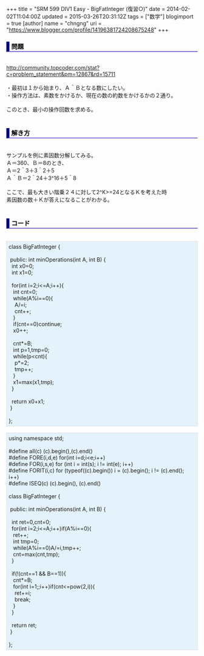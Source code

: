 +++
title = "SRM 599 DIV1 Easy - BigFatInteger (復習○)"
date = 2014-02-02T11:04:00Z
updated = 2015-03-26T20:31:12Z
tags = ["数学"]
blogimport = true 
[author]
	name = "chngng"
	uri = "https://www.blogger.com/profile/14196381724208675248"
+++

<div dir="ltr" style="text-align: left;" trbidi="on"><h3 style="border-bottom: 2px solid slateblue; border-left: 8px solid navy; color: black; padding: 0px 0px 1px 5px;">問題 </h3><br /><a href="http://community.topcoder.com/stat?c=problem_statement&amp;pm=12867&amp;rd=15711" target="_blank">http://community.topcoder.com/stat?c=problem_statement&amp;pm=12867&amp;rd=15711</a><br /><br />・最初は１から始まり、Ａ＾Ｂとなる数にしたい。<br />・操作方法は、素数をかけるか、現在の数の約数をかけるかの２通り。<br /><br />このとき、最小の操作回数を求める。<br /><br /><h3 style="border-bottom: 2px solid slateblue; border-left: 8px solid navy; color: black; padding: 0px 0px 1px 5px;">解き方 </h3><br />サンプルを例に素因数分解してみる。<br />Ａ＝360、Ｂ＝8のとき、<br />Ａ＝2＾3＋3＾2＋5<br />Ａ＾Ｂ＝2＾24＋3^16＋5＾8<br /><br />ここで、最も大きい階乗２４に対して2^K&gt;=24となるＫを考えた時<br />素因数の数＋Ｋが答えになることがわかる。<br /><br /><h3 style="border-bottom: 2px solid slateblue; border-left: 8px solid navy; color: black; padding: 0px 0px 1px 5px;">コード </h3><br /><div style="background-color: #e3f2fb; border: 1px dotted #CCCCCC; padding: 5px;">class BigFatInteger {<br /><br /><span class="Apple-tab-span" style="white-space: pre;"> </span>public: int minOperations(int A, int B) {<br /><span class="Apple-tab-span" style="white-space: pre;">  </span>int x0=0;<br /><span class="Apple-tab-span" style="white-space: pre;">  </span>int x1=0;<br /><br /><span class="Apple-tab-span" style="white-space: pre;">  </span>for(int i=2;i&lt;=A;i++){<br /><span class="Apple-tab-span" style="white-space: pre;">   </span>int cnt=0;<br /><span class="Apple-tab-span" style="white-space: pre;">   </span>while(A%i==0){<br /><span class="Apple-tab-span" style="white-space: pre;">    </span>A/=i;<br /><span class="Apple-tab-span" style="white-space: pre;">    </span>cnt++;<br /><span class="Apple-tab-span" style="white-space: pre;">   </span>}<br /><span class="Apple-tab-span" style="white-space: pre;">   </span>if(cnt==0)continue;<br /><span class="Apple-tab-span" style="white-space: pre;">   </span>x0++;<br /><br /><span class="Apple-tab-span" style="white-space: pre;">   </span>cnt*=B;<br /><span class="Apple-tab-span" style="white-space: pre;">   </span>int p=1,tmp=0;<br /><span class="Apple-tab-span" style="white-space: pre;">   </span>while(p&lt;cnt){<br /><span class="Apple-tab-span" style="white-space: pre;">    </span>p*=2;<br /><span class="Apple-tab-span" style="white-space: pre;">    </span>tmp++;<br /><span class="Apple-tab-span" style="white-space: pre;">   </span>}<br /><span class="Apple-tab-span" style="white-space: pre;">   </span>x1=max(x1,tmp);<br /><span class="Apple-tab-span" style="white-space: pre;">  </span>}<br /><br /><span class="Apple-tab-span" style="white-space: pre;">  </span>return x0+x1;<br /><span class="Apple-tab-span" style="white-space: pre;"> </span>}<br /><br />};</div><br /><div style="background-color: #e3f2fb; border: 1px dotted #CCCCCC; padding: 5px;">using namespace std;<br /><br />#define all(c) (c).begin(),(c).end()<br />#define FORE(i,d,e) for(int i=d;i&lt;e;i++)<br />#define FOR(i,s,e) for (int i = int(s); i != int(e); i++)<br />#define FORIT(i,c) for (typeof((c).begin()) i = (c).begin(); i != (c).end(); i++)<br />#define ISEQ(c) (c).begin(), (c).end()<br /><br />class BigFatInteger {<br /><br /><span class="Apple-tab-span" style="white-space: pre;"> </span>public: int minOperations(int A, int B) {<br /><br /><span class="Apple-tab-span" style="white-space: pre;">  </span>int ret=0,cnt=0;<br /><span class="Apple-tab-span" style="white-space: pre;">  </span>for(int i=2;i&lt;=A;i++)if(A%i==0){<br /><span class="Apple-tab-span" style="white-space: pre;">   </span>ret++;<br /><span class="Apple-tab-span" style="white-space: pre;">   </span>int tmp=0;<br /><span class="Apple-tab-span" style="white-space: pre;">   </span>while(A%i==0)A/=i,tmp++;<br /><span class="Apple-tab-span" style="white-space: pre;">   </span>cnt=max(cnt,tmp);<br /><span class="Apple-tab-span" style="white-space: pre;">  </span>}<br /><br /><span class="Apple-tab-span" style="white-space: pre;">  </span>if(!(cnt==1 &amp;&amp; B==1)){<br /><span class="Apple-tab-span" style="white-space: pre;">   </span>cnt*=B;<br /><span class="Apple-tab-span" style="white-space: pre;">   </span>for(int i=1;;i++)if(cnt&lt;=pow(2,i)){<br /><span class="Apple-tab-span" style="white-space: pre;">    </span>ret+=i;<br /><span class="Apple-tab-span" style="white-space: pre;">    </span>break;<br /><span class="Apple-tab-span" style="white-space: pre;">   </span>}<br /><span class="Apple-tab-span" style="white-space: pre;">  </span>}<br /><br /><span class="Apple-tab-span" style="white-space: pre;">  </span>return ret;<br /><span class="Apple-tab-span" style="white-space: pre;"> </span>}<br /><br />};</div></div>
